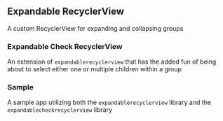 ## Expandable RecyclerView
A custom RecyclerView for expanding and collapsing groups

### Expandable Check RecyclerView
An extension of `expandablerecyclerview` that has the added fun of being about to select either one or multiple children within a group

### Sample
A sample app utilizing both the `expandablerecyclerview` library and the `expandablecheckrecyclerview` library
